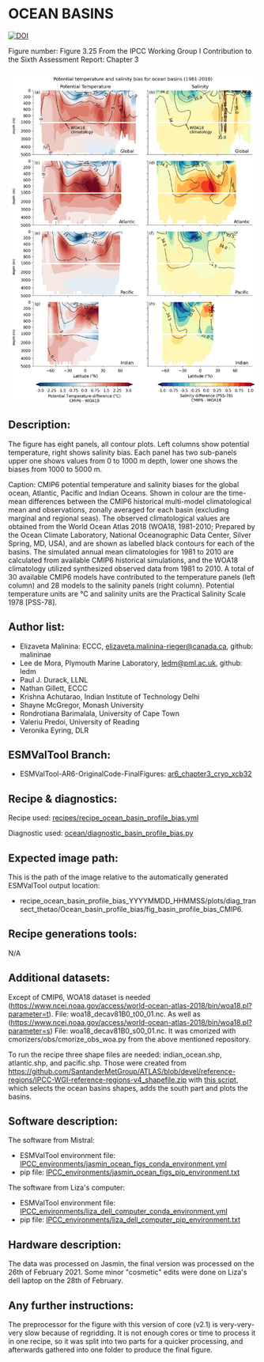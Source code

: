 
OCEAN BASINS
============
[![DOI](https://zenodo.org/badge/DOI/10.5281/zenodo.6778982.svg)](https://doi.org/10.5281/zenodo.6778982)

Figure number: Figure 3.25
From the IPCC Working Group I Contribution to the Sixth Assessment Report: Chapter 3

![Figure 3.25](ar6_wg1_chap3_fig3_25_ocean_basin.png?raw=true)

Description:
------------
The figure has eight panels, all contour plots. Left columns show potential temperature, right 
shows salinity bias. Each panel has two sub-panels upper one shows values from 0 to 1000 m depth, 
lower one shows the biases from 1000 to 5000 m.

Caption: CMIP6 potential temperature and salinity biases for the global ocean, Atlantic, Pacific
and Indian Oceans. Shown in colour are the time-mean differences between the CMIP6 historical 
multi-model climatological mean and observations, zonally averaged for each basin 
(excluding marginal and regional seas). The observed climatological values are obtained from the
World Ocean Atlas 2018 (WOA18, 1981-2010; Prepared by the Ocean Climate Laboratory,
National Oceanographic Data Center, Silver Spring, MD, USA), and are shown as labelled 
black contours for each of the basins. The simulated annual mean climatologies for 1981 to 2010 
are calculated from available CMIP6 historical simulations, and the WOA18 climatology utilized 
synthesized observed data from 1981 to 2010. A total of 30 available CMIP6 models have 
contributed to the temperature panels (left column) and 28 models to the salinity panels 
(right column). Potential temperature units are °C and salinity units are the Practical 
Salinity Scale 1978 [PSS-78].

Author list:
------------
- Elizaveta Malinina: ECCC, elizaveta.malinina-rieger@canada.ca, github: malininae
- Lee de Mora, Plymouth Marine Laboratory, ledm@pml.ac.uk, github: ledm
- Paul J. Durack, LLNL
- Nathan Gillett, ECCC
- Krishna Achutarao, Indian Institute of Technology Delhi
- Shayne McGregor, Monash University
- Rondrotiana Barimalala, University of Cape Town
- Valeriu Predoi, University of Reading
- Veronika Eyring, DLR

ESMValTool Branch:
------------------
- ESMValTool-AR6-OriginalCode-FinalFigures: [ar6_chapter3_cryo_xcb32](https://github.com/ipcc-wgi/ESMValTool-AR6-OriginalCode-FinalFigures/tree/ar6_chapter3_cryo_xcb32/)

Recipe & diagnostics:
---------------------
Recipe used: [recipes/recipe_ocean_basin_profile_bias.yml](https://github.com/ipcc-wgi/ESMValTool-AR6-OriginalCode-FinalFigures/blob/ar6_chapter3_cryo_xcb32/esmvaltool/recipes/recipe_ocean_basin_profile_bias.yml)

Diagnostic used: [ocean/diagnostic_basin_profile_bias.py](https://github.com/ipcc-wgi/ESMValTool-AR6-OriginalCode-FinalFigures/blob/ar6_chapter3_cryo_xcb32/esmvaltool/diag_scripts/ocean/diagnostic_basin_profile_bias.py)

Expected image path:
--------------------
This is the path of the image relative to the automatically generated ESMValTool output location:
- recipe_ocean_basin_profile_bias_YYYYMMDD_HHMMSS/plots/diag_transect_thetao/Ocean_basin_profile_bias/fig_basin_profile_bias_CMIP6.

Recipe generations tools: 
-------------------------
N/A

Additional datasets:
--------------------
Except of CMIP6, WOA18 dataset is needed (https://www.ncei.noaa.gov/access/world-ocean-atlas-2018/bin/woa18.pl?parameter=t). 
File: woa18_decav81B0_t00_01.nc. As well as (https://www.ncei.noaa.gov/access/world-ocean-atlas-2018/bin/woa18.pl?parameter=s)
File: woa18_decav81B0_s00_01.nc. It was cmorized with cmorizers/obs/cmorize_obs_woa.py 
from the above mentioned repository.

To run the recipe three shape files are needed: indian_ocean.shp, atlantic.shp, and pacific.shp. 
Those were created from https://github.com/SantanderMetGroup/ATLAS/blob/devel/reference-regions/IPCC-WGI-reference-regions-v4_shapefile.zip 
with [this script](../IPCC_additional_scripts/shape_file_creation.py), which selects the ocean basins shapes,
adds the south part and plots the basins. 

Software description:
---------------------
The software from Mistral:
- ESMValTool environment file: [IPCC_environments/jasmin_ocean_figs_conda_environment.yml](https://github.com/ESMValGroup/ESMValTool-AR6-OriginalCode-FinalFigures/blob/main/IPCC_environments/development_ar6_chap_3_ocean_environment.yml)
- pip file: [IPCC_environments/jasmin_ocean_figs_pip_environment.txt](https://github.com/ESMValGroup/ESMValTool-AR6-OriginalCode-FinalFigures/blob/main/IPCC_environments/development_ar6_chap_3_ocean_pip_environment.txt)

The software from Liza's computer:
- ESMValTool environment file: [IPCC_environments/liza_dell_computer_conda_environment.yml](https://github.com/ESMValGroup/ESMValTool-AR6-OriginalCode-FinalFigures/blob/main/IPCC_environments/liza_dell_computer_conda_environment.yml)
- pip file: [IPCC_environments/liza_dell_computer_pip_environment.txt](https://github.com/ESMValGroup/ESMValTool-AR6-OriginalCode-FinalFigures/blob/main/IPCC_environments/liza_dell_computer_pip_environment.txt)


Hardware description:
---------------------
The data was processed on Jasmin, the final version was processed on the 26th of February 2021.
Some minor "cosmetic" edits were done on Liza's dell laptop on the 28th of February.

Any further instructions: 
-------------------------
The preprocessor for the figure with this version of core (v2.1) is very-very-very slow because 
of regridding. It is not enough cores or time to process it in one recipe, so it was split into 
two parts for a quicker processing, and afterwards gathered into one folder to produce the final figure. 
